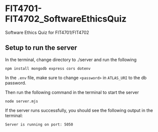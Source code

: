 # FIT4701-FIT4702_SoftwareEthicsQuiz
Software Ethics Quiz for FIT4701/FIT4702

## Setup to run the server
In the terminal, change directory to ./server and run the following

```
npm install mongodb express cors dotenv
```

In the `.env` file, make sure to change `<password>` in `ATLAS_URI` to the db password.

Then run the following command in the terminal to start the server
```
node server.mjs
```
If the server runs successfully, you should see the following output in the terminal:
```
Server is running on port: 5050
```
